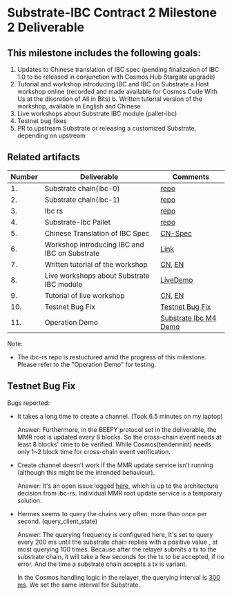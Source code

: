 # Substrate-IBC Contract 2 Milestone 2 Deliverable

## This milestone includes the following goals:
1. Updates to Chinese translation of IBC spec (pending finalization of IBC 1.0 to be released in conjunction with
Cosmos Hub Stargate upgrade)
2. Tutorial and workshop introducing IBC and IBC on Substrate
a.Host workshop online (recorded and made available for Cosmos Code With Us at the discretion of All in Bits)
b. Written tutorial version of the workshop, available in English and Chinese
3. Live workshops about Substrate IBC module (pallet-ibc)
4. Testnet bug fixes
5. PR to upstream Substrate or releasing a customized Substrate, depending on
upstream


## Related artifacts

| Number | Deliverable       | Comments                                                |
| ------ | ----------------- | ------------------------------------------------------------ |
| 1.     | Substrate chain(ibc-0) |     [repo](https://github.com/octopus-network/substrate/tree/feature/m4v4-hermes1.0)   |
| 2.     | Substrate chain(ibc-1) |     [repo](https://github.com/octopus-network/substrate/tree/feature/m4v4-hermes1.0-ibc1)   |
| 3.     | Ibc rs |   [repo](https://github.com/octopus-network/hermes/tree/feature/m4v4-hermes1.0)   |
| 4.     | Substrate-Ibc Pallet | [repo](https://github.com/octopus-network/substrate-ibc/tree/feature/m4v4-hermes1.0) |
| 5.     | Chinese Translation of IBC Spec       |  [CN-Spec](https://github.com/octopus-network/ibc-spec-cn)                                                            |
| 6.     | Workshop introducing IBC and IBC on Substrate    |  [Link](https://drive.google.com/drive/u/2/folders/1jBUafbKlWvbPpzxnuCZadYr6i9uEcrHD)                                                            |
| 7.     | Written tutorial of the workshop           | [CN](https://docs.google.com/presentation/d/1xiSZJJ0pVONVSJi1v4yaso3leYCk6tYw2MqRvif4ZwM/edit?usp=sharing), [EN](https://docs.google.com/presentation/d/1ZOjHToR0EFJrng-hvR5tlFP2YUPVJfNmNHhRAqGIoJQ/edit?usp=sharing) |
| 8.     | Live workshops about Substrate IBC module |   [LiveDemo](https://drive.google.com/drive/u/2/folders/1rFUOIyW1HMWYf5f_J8E7uJ_RA9Srbo2I)   |
| 9.     | Tutorial of live workshop | [CN](./guide-cn.md), [EN](./guide.md) |
| 10.    | Testnet Bug Fix | [Testnet Bug Fix](#testnet-bug-fix) |
| 11.    | Operation Demo | [Substrate Ibc M4 Demo](https://www.youtube.com/watch?v=KmNE4WmP5mo) |

Note:
* The ibc-rs repo is restuctured amid the progress of this milestone. Please refer to the "Operation Demo" for testing.

## Testnet Bug Fix

Bugs reported:
* It takes a long time to create a channel. (Took 6.5 minutes on my laptop)

    Answer: Furthermore, in the BEEFY protocol set in the deliverable, the MMR root is updated every 8 blocks. So the cross-chain event needs at least 8 blocks' time to be verified. While Cosmos(tendermint) needs only 1~2 block time for cross-chain event verification.

* Create channel doesn’t work if the MMR update service isn’t running (although this might be the intended behaviour).

    Answer: It's an open issue logged [here](https://github.com/informalsystems/ibc-rs/issues/1775), which is up to the architecture decision from ibc-rs. Individual MMR root update service is a temporary solution.

* Hermes seems to query the chains very often, more than once per second. (query_client_state)

    Answer: The querying frequency is configured here, It's set to query every 200 ms until the substrate chain replies with a positive value , at most querying 100 times. Because after the relayer submits a tx to the substrate chain, it will take a few seconds for the tx to be accepted, if no error. And the time a substrate chain accepts a tx is variant.

    In the Cosmos handling logic in the relayer,  the querying interval is [300 ms](https://github.com/informalsystems/ibc-rs/blob/d9c6f897097315a6b67df063ec682f13b4cffbba/relayer/src/chain/cosmos/wait.rs#L16). We set the same interval for Substrate. 

